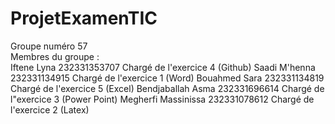 # ProjetExamenTIC
Groupe numéro 57 <br>
Membres du groupe :  
Iftene Lyna             232331353707     Chargé de l'exercice 4 (Github)
Saadi M'henna           232331134915     Chargé de l'exercice 1 (Word)
Bouahmed Sara           232331134819     Chargé de l'exercice 5 (Excel)
Bendjaballah Asma       232331696614     Chargé de l"exercice 3 (Power Point)
Megherfi Massinissa     232331078612     Chargé de l'exercice 2 (Latex)
